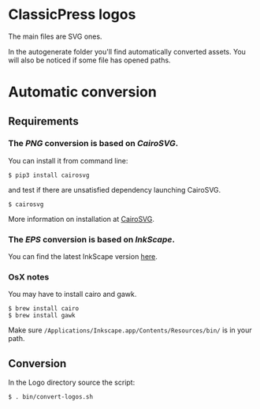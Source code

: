 # ClassicPress logos

The main files are SVG ones.

In the autogenerate folder you'll find automatically converted assets.
You will also be noticed if some file has opened paths.

# Automatic conversion
## Requirements
### The *PNG* conversion is based on *CairoSVG*.
You can install it from command line:
```
$ pip3 install cairosvg
```
and test if there are unsatisfied dependency launching CairoSVG.
```
$ cairosvg
```
More information on installation at [CairoSVG](https://cairosvg.org/documentation/).

### The *EPS* conversion is based on *InkScape*.
You can find the latest InkScape version [here](https://inkscape.org/it/).

### OsX notes
You may have to install cairo and gawk.
```
$ brew install cairo
$ brew install gawk
```
Make sure `/Applications/Inkscape.app/Contents/Resources/bin/` is in your path.

## Conversion
In the Logo directory source the script:
```
$ . bin/convert-logos.sh
```

